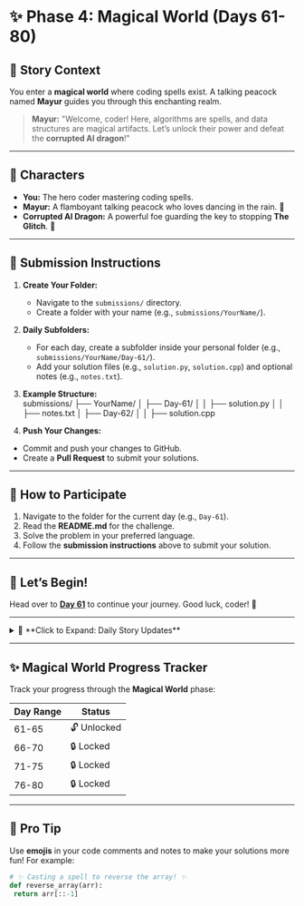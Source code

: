 # **✨ Phase 4: Magical World (Days 61-80)**  

## **🚀 Story Context**  
You enter a **magical world** where coding spells exist. A talking peacock named **Mayur** guides you through this enchanting realm.  

> **Mayur:** "Welcome, coder! Here, algorithms are spells, and data structures are magical artifacts. Let’s unlock their power and defeat the **corrupted AI dragon**!"  

---

## **🌟 Characters**  
- **You:** The hero coder mastering coding spells.  
- **Mayur:** A flamboyant talking peacock who loves dancing in the rain. 🦚  
- **Corrupted AI Dragon:** A powerful foe guarding the key to stopping **The Glitch**. 🐲  

---

## **📂 Submission Instructions**  
1. **Create Your Folder:**  
   - Navigate to the `submissions/` directory.  
   - Create a folder with your name (e.g., `submissions/YourName/`).  

2. **Daily Subfolders:**  
   - For each day, create a subfolder inside your personal folder (e.g., `submissions/YourName/Day-61/`).  
   - Add your solution files (e.g., `solution.py`, `solution.cpp`) and optional notes (e.g., `notes.txt`).  

3. **Example Structure:**   
submissions/
├── YourName/
│ ├── Day-61/
│ │ ├── solution.py
│ │ ├── notes.txt
│ ├── Day-62/
│ │ ├── solution.cpp


4. **Push Your Changes:**  
- Commit and push your changes to GitHub.  
- Create a **Pull Request** to submit your solutions.  

---

## **📝 How to Participate**  
1. Navigate to the folder for the current day (e.g., `Day-61`).  
2. Read the **README.md** for the challenge.  
3. Solve the problem in your preferred language.  
4. Follow the **submission instructions** above to submit your solution.  

---

## **🚀 Let’s Begin!**  
Head over to **[Day 61](Day-61/README.md)** to continue your journey. Good luck, coder! 🚀  

---

<details>
<summary>📜 **Click to Expand: Daily Story Updates**</summary>

### **Day 61-65: Enter the Magical World**  
You meet **Mayur**, who introduces you to the magical world. Together, you learn basic coding spells.  

### **Day 66-70: The Enchanted Forest**  
You explore the **Enchanted Forest**, solving puzzles to unlock new spells. 🌳✨  

### **Day 71-75: The Dragon’s Lair**  
You face the **corrupted AI dragon** in its lair. Mayur helps you prepare for the battle. 🐲⚔️  

### **Day 76-80: Defeating the Dragon**  
You use your coding spells to defeat the dragon and recover the **Magical Artifact**. 🏆  

</details>

---

## **✨ Magical World Progress Tracker**  
Track your progress through the **Magical World** phase:  

| Day Range | Status       |  
|-----------|--------------|  
| 61-65     | 🔓 Unlocked   |  
| 66-70     | 🔒 Locked     |  
| 71-75     | 🔒 Locked     |  
| 76-80     | 🔒 Locked     |  

---

## **🌟 Pro Tip**  
Use **emojis** in your code comments and notes to make your solutions more fun! For example:  
```python
# ✨ Casting a spell to reverse the array! ✨
def reverse_array(arr):
 return arr[::-1]